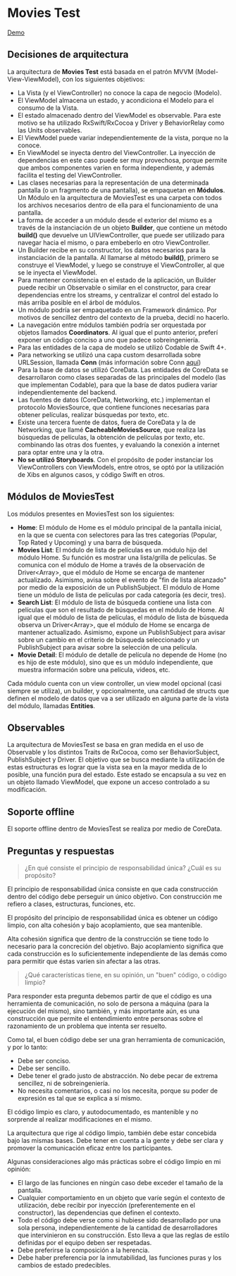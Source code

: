 # Movies Test

[Demo](https://www.youtube.com/watch?v=ZIXGpXk6Mpk)

## Decisiones de arquitectura

La arquitectura de **Movies Test** está basada en el patrón MVVM (Model-View-ViewModel), con los siguientes objetivos:

- La Vista (y el ViewController) no conoce la capa de negocio (Modelo).
- El ViewModel almacena un estado, y acondiciona el Modelo para el consumo de la Vista. 
- El estado almacenado dentro del ViewModel es observable. Para este motivo se ha utilizado RxSwift/RxCocoa y Driver y BehaviorRelay como las Units observables.
- El ViewModel puede variar independientemente de la vista, porque no la conoce.
- En ViewModel se inyecta dentro del ViewController. La inyección de dependencias en este caso puede ser muy provechosa, porque permite que ambos componentes varíen en forma independiente, y además facilita el testing del ViewController.
- Las clases necesarias para la representación de una determinada pantalla (o un fragmento de una pantalla), se empaquetan en **Módulos**. Un Módulo en la arquitectura de MoviesTest es una carpeta con todos los archivos necesarios dentro de ella para el funcionamiento de una pantalla.
- La forma de acceder a un módulo desde el exterior del mismo es a través de la instanciación de un objeto **Builder**, que contiene un método **build()** que devuelve un UIViewController, que puede ser utilizado para navegar hacia el mismo, o para embeberlo en otro ViewController.
- Un Builder recibe en su constructor, los datos necesarios para la instanciación de la pantalla. Al llamarse al método **build()**, primero se construye el ViewModel, y luego se construye el ViewController, al que se le inyecta el ViewModel.
- Para mantener consistencia en el estado de la aplicación, un Builder puede recibir un Observable o similar en el constructor, para crear dependencias entre los streams, y centralizar el control del estado lo más arriba posible en el árbol de módulos.
- Un módulo podría ser empaquetado en un Framework dinámico. Por motivos de sencillez dentro del contexto de la prueba, decidí no hacerlo.
- La navegación entre módulos también podría ser orquestada por objetos llamados **Coordinators**. Al igual que el punto anterior, preferí exponer un código conciso a uno que padece sobreingeniería.
- Para las entidades de la capa de modelo se utilizó Codable de Swift 4+.
- Para networking se utilizó una capa custom desarrollada sobre URLSession, llamada **Conn** (más información sobre Conn [aquí](https://medium.com/@ortizfernandomartin))
- Para la base de datos se utilizó CoreData. Las entidades de CoreData se desarrollaron como clases separadas de las principales del modelo (las que implementan Codable), para que la base de datos pudiera variar independientemente del backend.
- Las fuentes de datos (CoreData, Networking, etc.) implementan el protocolo MoviesSource, que contiene funciones necesarias para obtener películas, realizar búsquedas por texto, etc.
- Existe una tercera fuente de datos, fuera de CoreData y la de Networking, que llamé **CacheableMoviesSource**, que realiza las búsquedas de películas, la obtención de películas por texto, etc. combinando las otras dos fuentes, y evaluando la conexión a internet para optar entre una y la otra.
- **No se utilizó Storyboards**. Con el propósito de poder instanciar los ViewControllers con ViewModels, entre otros, se optó por la utilización de Xibs en algunos casos, y código Swift en otros.

## Módulos de MoviesTest

Los módulos presentes en MoviesTest son los siguientes:

- **Home**: El módulo de Home es el módulo principal de la pantalla inicial, en la que se cuenta con selectores para las tres categorías (Popular, Top Rated y Upcoming) y una barra de búsqueda.
- **Movies List**: El módulo de lista de películas es un módulo hijo del módulo Home. Su función es mostrar una lista/grilla de películas. Se comunica con el módulo de Home a través de la observación de Driver<Array<Movie>>, que el módulo de Home se encarga de mantener actualizado. Asimismo, avisa sobre el evento de "fin de lista alcanzado" por medio de la exposición de un PublishSubject<Void>. El módulo de Home tiene un módulo de lista de películas por cada categoría (es decir, tres).
- **Search List**: El módulo de lista de búsqueda contiene una lista con películas que son el resultado de búsquedas en el módulo de Home. Al igual que el módulo de lista de películas, el módulo de lista de búsqueda  observa un Driver<Array<Movie>>, que el módulo de Home se encarga de mantener actualizado. Asimismo, expone un PublishSubject<SearchCriteriaItem> para avisar sobre un cambio en el criterio de búsqueda seleccionado y un PublishSubject<SearchMovieEntity> para avisar sobre la selección de una película.
- **Movie Detail**: El módulo de detalle de película no depende de Home (no es hijo de este módulo), sino que es un módulo independiente, que muestra información sobre una película, videos, etc.

Cada módulo cuenta con un view controller, un view model opcional (casi siempre se utiliza), un builder, y opcionalmente, una cantidad de structs que definen el modelo de datos que va a ser utilizado en alguna parte de la vista del módulo, llamadas **Entities**.

## Observables

La arquitectura de MoviesTest se basa en gran medida en el uso de Observable y los distintos Traits de RxCocoa, como ser BehaviorSubject, PublishSubject y Driver. El objetivo que se busca mediante la utilización de estas estructuras es lograr que la vista sea en la mayor medida de lo posible, una función pura del estado. Este estado se encapsula a su vez en un objeto llamado ViewModel, que expone un acceso controlado a su modificación.

## Soporte offline

El soporte offline dentro de MoviesTest se realiza por medio de CoreData.

## Preguntas y respuestas

> ¿En qué consiste el principio de responsabilidad única? ¿Cuál es su propósito?

El principio de responsabilidad única consiste en que cada construcción dentro del código debe perseguir un único objetivo. Con construcción me refiero a clases, estructuras, funciones, etc. 

El propósito del principio de responsabilidad única es obtener un código limpio, con alta cohesión y bajo acoplamiento, que sea mantenible.

Alta cohesión significa que dentro de la construcción se tiene todo lo necesario para la concreción del objetivo.
Bajo acoplamiento significa que cada construcción es lo suficientemente independiente de las demás como para permitir que éstas varíen sin afectar a las otras.

> ¿Qué características tiene, en su opinión, un "buen" código, o código limpio?

Para responder esta pregunta debemos partir de que el código es una herramienta de comunicación, no solo de persona a máquina (para la ejecución del mismo), sino también,
y más importante aún, es una construcción que permite el entendimiento entre personas sobre el razonamiento de un problema que intenta ser resuelto.

Como tal, el buen código debe ser una gran herramienta de comunicación, y por lo tanto:

- Debe ser conciso.
- Debe ser sencillo.
- Debe tener el grado justo de abstracción. No debe pecar de extrema sencillez, ni de sobreingeniería.
- No necesita comentarios, o casi no los necesita, porque su poder de expresión es tal que se explica a sí mismo.

El código limpio es claro, y autodocumentado, es mantenible y no sorprende al realizar modificaciones en el mismo.

La arquitectura que rige al código limpio, también debe estar concebida bajo las mismas bases. Debe tener en cuenta a la gente y debe ser clara y promover la comunicación eficaz entre los participantes.

Algunas consideraciones algo más prácticas sobre el código limpio en mi opinión:

- El largo de las funciones en ningún caso debe exceder el tamaño de la pantalla.
- Cualquier comportamiento en un objeto que varíe según el contexto de utilización, debe recibir por inyección (preferentemente en el constructor), las dependencias que definen el contexto.
- Todo el código debe verse como si hubiese sido desarrollado por una sola persona, independientemente de la cantidad de desarrolladores que intervinieron en su construcción. Esto lleva a que las reglas de estilo definidas por el equipo deben ser respetadas.
- Debe preferirse la composición a la herencia.
- Debe haber preferencia por la inmutabilidad, las funciones puras y los cambios de estado predecibles.

